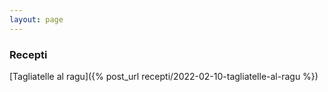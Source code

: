 ```yaml
---
layout: page
---
```

[//]: <>
### Recepti

[Tagliatelle al ragu]({% post_url  recepti/2022-02-10-tagliatelle-al-ragu %}) <br/>
